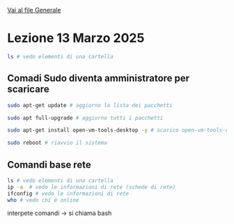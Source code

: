 [Vai al file Generale](../../README.md)

# Lezione 13 Marzo 2025

```bash
ls # vedo elementi di una cartella
```

## Comadi Sudo diventa amministratore per scaricare

```bash
sudo apt-get update # aggiorno la lista dei pacchetti

sudo apt full-upgrade # aggiorno tutti i pacchetti

sudo apt-get install open-vm-tools-desktop -y # scarico open-vm-tools-desktop sempre si

sudo reboot # riavvio il sistema
```

## Comandi base rete

```bash
ls # vedo elementi di una cartella
ip -a  # vedo le informazioni di rete (schede di rete)
ifconfig # vedo le informazioni di rete
who # vedo chi è online
```

interpete comandi -> si chiama bash

